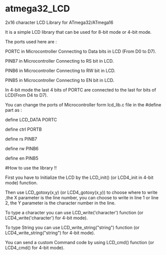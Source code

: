 # atmega32_LCD
2x16 character LCD Library for ATmega32/ATmega16

It is a simple LCD library that can be used for 8-bit mode or 4-bit mode.

The ports used here are : 

PORTC in Microcontroller Connecting to Data bits in LCD (From D0 to D7).

PINB7 in Microcontroller Connecting to RS bit in LCD.

PINB6 in Microcontroller Connecting to RW bit in LCD.

PINB5 in Microcontroller Connecting to EN bit in LCD.

In 4-bit mode the last 4 bits of PORTC are connected to the last for bits of LCD(From D4 to D7).


You can change the ports of Microcontroller form lcd_lib.c file in the #define part as :

define LCD_DATA PORTC

define ctrl PORTB

define rs PINB7

define rw PINB6

define en PINB5

#How to use the library !!

First you have to Initialize the LCD by the LCD_init() (or LCD4_init in 4-bit mode) function.

Then use LCD_gotoxy(x,y) (or LCD4_gotoxy(x,y)) to choose where to write ,the X parameter is the line number, you can choose to write in line 1 or line 2, the Y parameter is the character number in the line.

To type a character you can use LCD_write('character') function (or LCD4_write('character') for 4-bit mode).

To type String you can use LCD_write_string("string")  function (or LCD4_write_string("string") for 4-bit mode).

You can send a custom Command code by using LCD_cmd() function (or LCD4_cmd() for 4-bit mode).
